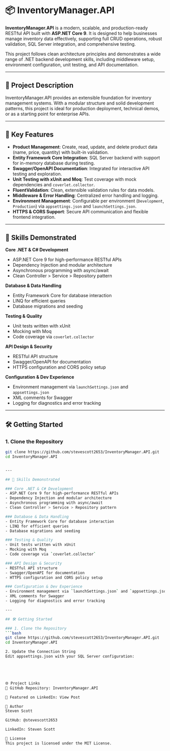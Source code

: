 # 📦 InventoryManager.API

**InventoryManager.API** is a modern, scalable, and production-ready RESTful API built with **ASP.NET Core 9**. It is designed to help businesses manage inventory data effectively, supporting full CRUD operations, robust validation, SQL Server integration, and comprehensive testing.

This project follows clean architecture principles and demonstrates a wide range of .NET backend development skills, including middleware setup, environment configuration, unit testing, and API documentation.

---

## 🚀 Project Description

InventoryManager.API provides an extensible foundation for inventory management systems. With a modular structure and solid development patterns, this project is ideal for production deployment, technical demos, or as a starting point for enterprise APIs.

---

## 🔧 Key Features

- **Product Management**: Create, read, update, and delete product data (name, price, quantity) with built-in validation.
- **Entity Framework Core Integration**: SQL Server backend with support for in-memory database during testing.
- **Swagger/OpenAPI Documentation**: Integrated for interactive API testing and exploration.
- **Unit Testing with xUnit and Moq**: Test coverage with mock dependencies and `coverlet.collector`.
- **FluentValidation**: Clean, extensible validation rules for data models.
- **Middleware & Error Handling**: Centralized error handling and logging.
- **Environment Management**: Configurable per environment (`Development`, `Production`) via `appsettings.json` and `launchSettings.json`.
- **HTTPS & CORS Support**: Secure API communication and flexible frontend integration.

---

## 🧠 Skills Demonstrated

**Core .NET & C# Development**  
- ASP.NET Core 9 for high-performance RESTful APIs  
- Dependency Injection and modular architecture  
- Asynchronous programming with async/await  
- Clean Controller > Service > Repository pattern  

**Database & Data Handling**  
- Entity Framework Core for database interaction  
- LINQ for efficient queries  
- Database migrations and seeding  

**Testing & Quality**  
- Unit tests written with xUnit  
- Mocking with Moq  
- Code coverage via `coverlet.collector`  

**API Design & Security**  
- RESTful API structure  
- Swagger/OpenAPI for documentation  
- HTTPS configuration and CORS policy setup  

**Configuration & Dev Experience**  
- Environment management via `launchSettings.json` and `appsettings.json`  
- XML comments for Swagger  
- Logging for diagnostics and error tracking  

---

## 🛠️ Getting Started

### 1. Clone the Repository
```bash
git clone https://github.com/stevescott2653/InventoryManager.API.git
cd InventoryManager.API


---

## 🧠 Skills Demonstrated

### Core .NET & C# Development
- ASP.NET Core 9 for high-performance RESTful APIs
- Dependency Injection and modular architecture
- Asynchronous programming with async/await
- Clean Controller > Service > Repository pattern

### Database & Data Handling
- Entity Framework Core for database interaction
- LINQ for efficient queries
- Database migrations and seeding

### Testing & Quality
- Unit tests written with xUnit
- Mocking with Moq
- Code coverage via `coverlet.collector`

### API Design & Security
- RESTful API structure
- Swagger/OpenAPI for documentation
- HTTPS configuration and CORS policy setup

### Configuration & Dev Experience
- Environment management via `launchSettings.json` and `appsettings.json`
- XML comments for Swagger
- Logging for diagnostics and error tracking

---

## 🛠️ Getting Started

### 1. Clone the Repository
```bash
git clone https://github.com/stevescott2653/InventoryManager.API.git
cd InventoryManager.API

2. Update the Connection String
Edit appsettings.json with your SQL Server configuration:





🌐 Project Links
🔗 GitHub Repository: InventoryManager.API

🔗 Featured on LinkedIn: View Post

🙌 Author
Steven Scott

GitHub: @stevescott2653

LinkedIn: Steven Scott

📄 License
This project is licensed under the MIT License.

